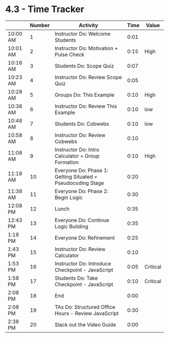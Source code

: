 # 4.3 - Time Tracker

|          | Number | Activity                                                    | Time | Value    |
| -------- | ------ | ----------------------------------------------------------- | ---- | -------- |
| 10:00 AM | 1      | Instructor Do: Welcome Students                             | 0:01 |          |
| 10:01 AM | 2      | Instructor Do: Motivation + Pulse Check                     | 0:15 | High     |
| 10:16 AM | 3      | Students Do: Scope Quiz                                     | 0:07 |          |
| 10:23 AM | 4      | Instructor Do: Review Scope Quiz                            | 0:05 |          |
| 10:28 AM | 5      | Groups Do: This Example                                     | 0:10 | High     |
| 10:38 AM | 6      | Instructor Do: Review This Example                          | 0:10 | low      |
| 10:48 AM | 7      | Students Do: Cobwebs                                        | 0:10 | low      |
| 10:58 AM | 8      | Instructor Do: Review Cobwebs                               | 0:10 |          |
| 11:08 AM | 9      | Instructor Do: Intro Calculator + Group Formation           | 0:10 | High     |
| 11:18 AM | 10     | Everyone Do: Phase 1: Getting Situated + Pseudocoding Stage | 0:20 |          |
| 11:38 AM | 11     | Everyone Do: Phase 2: Begin Logic                           | 0:30 |          |
| 12:08 PM | 12     | Lunch                                                       | 0:35 |          |
| 12:43 PM | 13     | Everyone Do: Continue Logic Building                        | 0:35 |          |
| 1:18 PM  | 14     | Everyone Do: Refinement                                     | 0:25 |          |
| 1:43 PM  | 15     | Instructor Do: Review Calculator                            | 0:10 |          |
| 1:53 PM  | 16     | Instructor Do: Introduce Checkpoint - JavaScript            | 0:05 | Critical |
| 1:58 PM  | 17     | Students Do: Take Checkpoint - JavaScript                   | 0:10 | Critical |
| 2:08 PM  | 18     | End                                                         | 0:00 |          |
| 2:08 PM  | 19     | TAs Do: Structured Office Hours - Review JavaScript         | 0:30 |          |
| 2:38 PM  | 20     | Slack out the Video Guide                                   | 0:00 |          |
